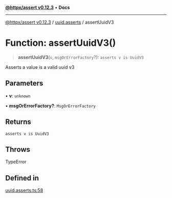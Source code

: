[**@httpx/assert v0.12.3**](../../README.md) • **Docs**

***

[@httpx/assert v0.12.3](../../README.md) / [uuid.asserts](../README.md) / assertUuidV3

# Function: assertUuidV3()

> **assertUuidV3**(`v`, `msgOrErrorFactory`?): `asserts v is UuidV3`

Asserts a value is a valid uuid v3

## Parameters

• **v**: `unknown`

• **msgOrErrorFactory?**: `MsgOrErrorFactory`

## Returns

`asserts v is UuidV3`

## Throws

TypeError

## Defined in

[uuid.asserts.ts:58](https://github.com/belgattitude/httpx/blob/efdc4c7f5d90eb963a8ba204526e9494bbd080b8/packages/assert/src/uuid.asserts.ts#L58)
